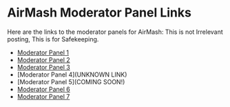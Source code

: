 # AirMash Moderator Panel Links

Here are the links to the moderator panels for AirMash:
This is not Irrelevant posting, This is for Safekeeping.

- [Moderator Panel 1](https://airmash.us/ffa/admin)
- [Moderator Panel 2](https://airmash.us/ctf/admin)
- [Moderator Panel 3](https://us.airmash.online/btr/admin)
- [Moderator Panel 4](UNKNOWN LINK)
- [Moderator Panel 5](COMING SOON!)
- [Moderator Panel 6](https://eu.airmash.online/ffa/admin)
- [Moderator Panel 7](https://eu.airmash.online/btr/admin)


